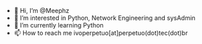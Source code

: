 - 👋 Hi, I’m @Meephz
- 👀 I’m interested in Python, Network Engineering and sysAdmin
- 🌱 I’m currently learning Python
- 📫 How to reach me ivoperpetuo[at]perpetuo(dot)tec(dot)br

<!---
Meephz/Meephz is a ✨ special ✨ repository because its `README.md` (this file) appears on your GitHub profile.
You can click the Preview link to take a look at your changes.
--->

